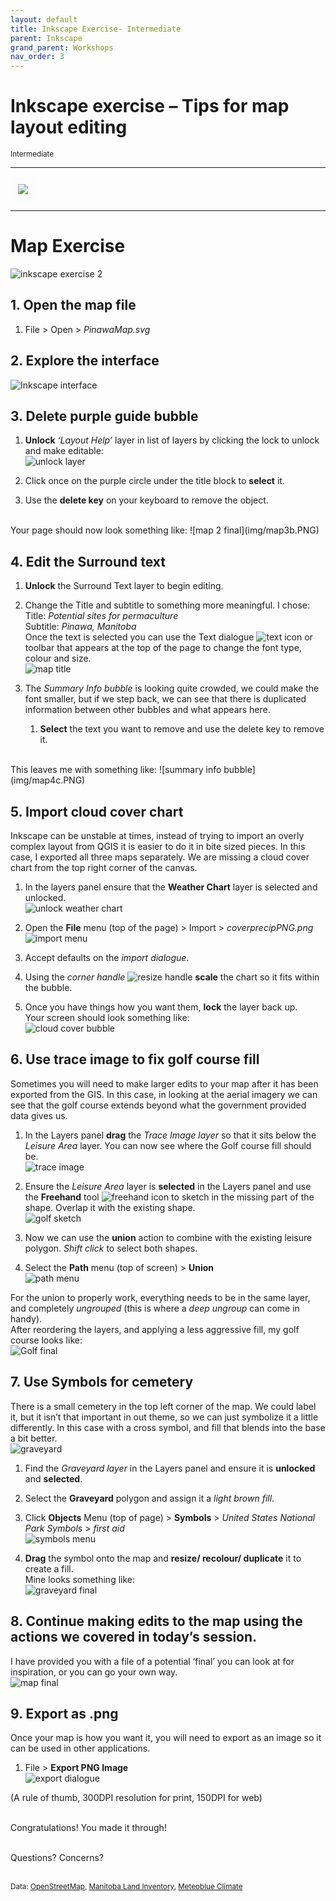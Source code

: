 ```yaml
---
layout: default
title: Inkscape Exercise- Intermediate
parent: Inkscape
grand_parent: Workshops
nav_order: 3
---
```


# Inkscape exercise – Tips for map layout editing
<small>Intermediate</small>

---
<kbd><img style="border:12px solid  #fcfcfc" src="img/workshop.PNG"></kbd>


---

#  Map Exercise  
 
![inkscape exercise 2](img/mapstep.PNG)  

## 1. **Open** the map file  
1.  File > Open > _PinawaMap.svg_  

## 2. **Explore** the interface  
 
![Inkscape interface](img/map2.PNG)  

## 3. **Delete** purple guide bubble  
1. **Unlock** _‘Layout Help’_ layer in list of layers by clicking the lock to unlock and make editable:  
![unlock layer](img/map3.PNG)  

2. Click once on the purple circle under the title block to **select** it.  
3. Use the **delete key** on your keyboard to remove the object.  
<br>
Your page should now look something like:  
![map 2 final](img/map3b.PNG)  
 
## 4. **Edit** the Surround text  
1. **Unlock** the Surround Text layer to begin editing.  
2. Change the Title and subtitle to something more meaningful. I chose:  
Title: _Potential sites for permaculture_  
Subtitle: _Pinawa, Manitoba_  
Once the text is selected you can use the Text dialogue ![text icon](img/map4.PNG) or toolbar that appears at the top of the page to change the font type, colour and size.  
![map title](img/map4b.PNG)  

3. The _Summary Info bubble_ is looking quite crowded, we could make the font smaller, but if we step back, we can see that there is duplicated information between other bubbles and what appears here.  
    1. **Select** the text you want to remove and use the delete key to remove it.  
<br>
This leaves me with something like:  
![summary info bubble](img/map4c.PNG)  
 
## 5. **Import** cloud cover chart  
Inkscape can be unstable at times, instead of trying to import an overly complex layout from QGIS it is easier to do it in bite sized pieces. In this case, I exported all three maps separately. We are missing a cloud cover chart from the top right corner of the canvas.  
1. In the layers panel ensure that the **Weather Chart** layer is selected and unlocked.  
![unlock weather chart](img/map5.PNG)  
 
2. Open the **File** menu (top of the page) > Import > _coverprecipPNG.png_  
![import menu](img/map5b.PNG)  

3. Accept defaults on the _import dialogue_.  
4. Using the _corner handle_ ![resize handle](img/map5c.PNG) **scale** the chart so it fits within the bubble.  
5. Once you have things how you want them, **lock** the layer back up.  
Your screen should look something like:  
![cloud cover bubble](img/map5d.PNG)  
  
## 6. Use **trace image** to fix golf course fill  
Sometimes you will need to make larger edits to your map after it has been exported from the GIS. In this case, in looking at the aerial imagery we can see that the golf course extends beyond what the government provided data gives us.  
1. In the Layers panel **drag** the _Trace Image layer_ so that it sits below the _Leisure Area_ layer. You can now see where the Golf course fill should be.  
![trace image](img/map6.PNG)  

2. Ensure the _Leisure Area_ layer is **selected** in the Layers panel and use the **Freehand** tool ![freehand icon](img/map6b.PNG) to sketch in the missing part of the shape. Overlap it with the existing shape.  
![golf sketch](img/map6c.PNG)  
 
3. Now we can use the **union** action to combine with the existing leisure polygon. _Shift click_ to select both shapes.  
4. Select the **Path** menu (top of screen) > **Union**  
![path menu](img/map6d.PNG)  

For the union to properly work, everything needs to be in the same layer, and completely _ungrouped_ (this is where a _deep ungroup_ can come in handy).  
After reordering the layers, and applying a less aggressive fill, my golf course looks like:  
![Golf final](img/map6e.PNG)  
 
## 7. Use **Symbols** for cemetery  
There is a small cemetery in the top left corner of the map. We could label it, but it isn’t that important in out theme, so we can just symbolize it a little differently. In this case with a cross symbol, and fill that blends into the base a bit better.  
![graveyard](img/map7.PNG)  
 
1. Find the _Graveyard layer_ in the Layers panel and ensure it is **unlocked** and **selected**.  
2. Select the **Graveyard** polygon and assign it a _light brown fill_.  
3. Click **Objects** Menu (top of page) > **Symbols** > _United States National Park Symbols_ > _first aid_   
![symbols menu](img/map7b.PNG)  
  
4. **Drag** the symbol onto the map and **resize/ recolour/ duplicate** it to create a fill.  
Mine looks something like:  
![graveyard final](img/map7c.PNG)  
 
## 8. Continue making edits to the map using the actions we covered in today’s session.  
I have provided you with a file of a potential ‘final’ you can look at for inspiration, or you can go your own way.   
![map final](img/map8.PNG)  
 
## 9. **Export** as .png  
Once your map is how you want it, you will need to export as an image so it can be used in other applications.  
1. File > **Export PNG Image**  
![export dialogue](img/map9.PNG)  
 
(A rule of thumb, 300DPI resolution for print, 150DPI for web)  
<br>

 
Congratulations! You made it through!  
<br>

Questions? Concerns?  
<br>


<small> Data: [OpenStreetMap](https://www.openstreetmap.org/), [Manitoba Land Inventory](https://mli2.gov.mb.ca/), [Meteoblue Climate](https://www.meteoblue.com/en/weather/historyclimate/climatemodelled/pinawa-provincial-park_canada_6104825)</small>  
